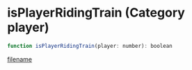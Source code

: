 # isPlayerRidingTrain (Category player)

```js
function isPlayerRidingTrain(player: number): boolean
```

[filename](isPlayerRidingTrain_m.md ':include')